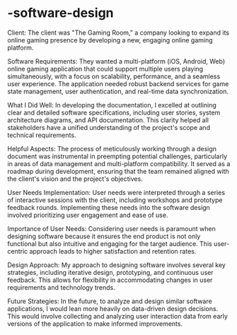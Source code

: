 # -software-design
Client: The client was "The Gaming Room," a company looking to expand its online gaming presence by developing a new, engaging online gaming platform.

Software Requirements: They wanted a multi-platform (iOS, Android, Web) online gaming application that could support multiple users playing simultaneously, with a focus on scalability, performance, and a seamless user experience. The application needed robust backend services for game state management, user authentication, and real-time data synchronization.

What I Did Well: In developing the documentation, I excelled at outlining clear and detailed software specifications, including user stories, system architecture diagrams, and API documentation. This clarity helped all stakeholders have a unified understanding of the project's scope and technical requirements.

Helpful Aspects: The process of meticulously working through a design document was instrumental in preempting potential challenges, particularly in areas of data management and multi-platform compatibility. It served as a roadmap during development, ensuring that the team remained aligned with the client's vision and the project's objectives.

User Needs Implementation: User needs were interpreted through a series of interactive sessions with the client, including workshops and prototype feedback rounds. Implementing these needs into the software design involved prioritizing user engagement and ease of use.

Importance of User Needs: Considering user needs is paramount when designing software because it ensures the end product is not only functional but also intuitive and engaging for the target audience. This user-centric approach leads to higher satisfaction and retention rates.

Design Approach: My approach to designing software involves several key strategies, including iterative design, prototyping, and continuous user feedback. This allows for flexibility in accommodating changes in user requirements and technology trends.

Future Strategies: In the future, to analyze and design similar software applications, I would lean more heavily on data-driven design decisions. This would involve collecting and analyzing user interaction data from early versions of the application to make informed improvements. 
